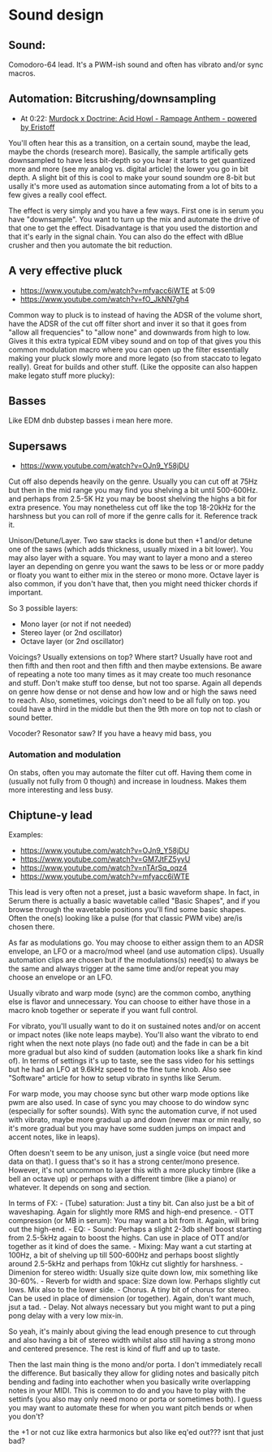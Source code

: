 # Sound design
## Sound: 
Comodoro-64 lead. It's a PWM-ish sound and often has vibrato and/or sync macros.

## Automation: Bitcrushing/downsampling
- At 0:22: [Murdock x Doctrine: Acid Howl - Rampage Anthem - powered by Eristoff](https://www.youtube.com/watch?v=V_o_JEBXMhg)

You'll often hear this as a transition, on a certain sound, maybe the lead, maybe the chords (research more). Basically, the sample artifically gets downsampled to have less bit-depth so you hear it starts to get quantized more and more (see my analog vs. digital article) the lower you go in bit depth. A slight bit of this is cool to make your sound soundm ore 8-bit but usally it's more used as automation since automating from a lot of bits to a few gives a really cool effect.

The effect is very simply and you have a few ways. First one is in serum you have "downsample". You want to turn up the mix and automate the drive of that one to get the effect. Disadvantage is that you used the distortion and that it's early in the signal chain. You can also do the effect with dBlue crusher and then you automate the bit reduction.

## A very effective pluck
- https://www.youtube.com/watch?v=mfyacc6iWTE at 5:09
- https://www.youtube.com/watch?v=fO_JkNN7gh4

Common way to pluck is to instead of having the ADSR of the volume short, have the ADSR of the cut off filter short and inver it so that it goes from "allow all frequencies" to "allow none" and downwards from high to low. Gives it this extra typical EDM vibey sound and on top of that gives you this common modulation macro where you can open up the filter essentially making your pluck slowly more and more legato (so from staccato to legato really). Great for builds and other stuff. (Like the opposite can also happen make legato stuff more plucky):

## Basses
Like EDM dnb dubstep basses i mean here more.

## Supersaws
- https://www.youtube.com/watch?v=OJn9_Y58jDU

Cut off also depends heavily on the genre. Usually you can cut off at 75Hz but then in the mid range you may find you shelving a bit until 500-600Hz. and perhaps from 2.5-5K Hz you may be boost shelving the highs a bit for extra presence. You may nonetheless cut off like the top 18-20kHz for the harshness but you can roll of more if the genre calls for it. Reference track it.

Unison/Detune/Layer. Two saw stacks is done but then +1 and/or detune one of the saws (which adds thickness, usually mixed in a bit lower). You may also layer with a square. You may want to layer a mono and a stereo layer an depending on genre you want the saws to be less or or more paddy or floaty you want to either mix in the stereo or mono more. Octave layer is also common, if you don't have that, then you might need thicker chords if important.

So 3 possible layers:
- Mono layer (or not if not needed)
- Stereo layer (or 2nd oscillator)
- Octave layer (or 2nd oscillator)

Voicings? Usually extensions on top? Where start? Usually have root and then fifth and then root and then fifth and then maybe extensions. Be aware of repeating a note too many times as it may create too much resonance and stuff. Don't make stuff too dense, but not too sparse. Again all depends on genre how dense or not dense and how low and or high the saws need to reach. Also, sometimes, voicings don't need to be all fully on top. you could have a third in the middle but then the 9th more on top not to clash or sound better.

Vocoder? Resonator saw? If you have a heavy mid bass, you 

### Automation and modulation
On stabs, often you may automate the filter cut off. Having them come in (usually not fully from 0 though) and increase in loudness. Makes them more interesting and less busy.

## Chiptune-y lead
Examples:
- https://www.youtube.com/watch?v=OJn9_Y58jDU
- https://www.youtube.com/watch?v=GM7JtFZ5yyU
- https://www.youtube.com/watch?v=nTArSq_oqz4
- https://www.youtube.com/watch?v=mfyacc6iWTE

This lead is very often not a preset, just a basic waveform shape. In fact, in Serum there is actually a basic wavetable called "Basic Shapes", and if you browse through the wavetable positions you'll find some basic shapes. Often the one(s) looking like a pulse (for that classic PWM vibe) are/is chosen there.

As far as modulations go. You may choose to either assign them to an ADSR envelope, an LFO or a macro/mod wheel (and use automation clips). Usually automation clips are chosen but if the modulations(s) need(s) to always be the same and always trigger at the same time and/or repeat you may choose an envelope or an LFO.

Usually vibrato and warp mode (sync) are the common combo, anything else is flavor and unnecessary. You can choose to either have those in a macro knob together or seperate if you want full control. 

For vibrato, you'll usually want to do it on sustained notes and/or on accent or impact notes (like note leaps maybe). You'll also want the vibrato to end right when the next note plays (no fade out) and the fade in can be a bit more gradual but also kind of sudden (automation looks like a shark fin kind of). In terms of settings it's up to taste, see the sass video for his settings but he had an LFO at 9.6kHz speed to the fine tune knob. Also see "Software" article for how to setup vibrato in synths like Serum.

For warp mode, you may choose sync but other warp mode options like pwm are also used. In case of sync you may choose to do window sync (especially for softer sounds). With sync the automation curve, if not used with vibrato, maybe more gradual up and down (never max or min really, so it's more gradual but you may have some sudden jumps on impact and accent notes, like in leaps).

Often doesn't seem to be any unison, just a single voice (but need more data on that). I guess that's so it has a strong center/mono presence. However, it's not uncommon to layer this with a more plucky timbre (like a bell an octave up) or perhaps with a different timbre (like a piano) or whatever. It depends on song and section.

In terms of FX:
    - (Tube) saturation: Just a tiny bit. Can also just be a bit of waveshaping. Again for slightly more RMS and high-end presence.
    - OTT compression (or MB in serum): You may want a bit from it. Again, will bring out the high-end.
    - EQ: 
        - Sound: Perhaps a slight 2-3db shelf boost starting from 2.5-5kHz again to boost the highs. Can use in place of OTT and/or together as it kind of does the same.
        - Mixing: May want a cut starting at 100Hz, a bit of shelving up till 500-600Hz and perhaps boost slightly around 2.5-5kHz and perhaps from 10kHz cut slightly for harshness.
     - Dimenion for stereo width: Usually size quite down low, mix something like 30-60%.
     - Reverb for width and space: Size down low. Perhaps slightly cut lows. Mix also to the lower side.
     - Chorus. A tiny bit of chorus for stereo. Can be used in place of dimension (or together). Again, don't want much, jsut a tad.
     - Delay. Not always necessary but you might want to put a ping pong delay with a very low mix-in.

So yeah, it's mainly about giving the lead enough presence to cut through and also having a bit of stereo width whilst also still having a strong mono and centered presence. The rest is kind of fluff and up to taste.

Then the last main thing is the mono and/or porta. I don't immediately recall the difference. But basically they allow for gliding notes and basically pitch bending and fading into eachother when you basically write overlapping notes in your MIDI. This is common to do and you have to play with the settinfs (you also may only need mono or porta or sometimes both). I guess you may want to automate these for when you want pitch bends or when you don't?

the +1 or not cuz like extra harmonics but also like eq'ed out??? isnt that just bad?


